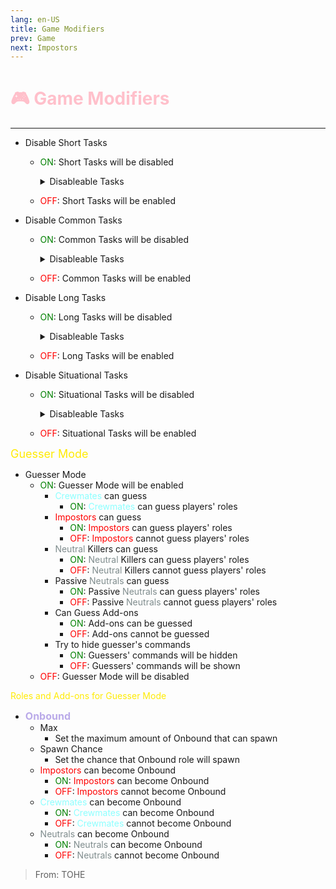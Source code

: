 ```yaml
---
lang: en-US
title: Game Modifiers
prev: Game
next: Impostors
---
```


# <font color=#ffc0cb>🎮 Game Modifiers</font>
---

* Disable Short Tasks
  * <font color=green>ON</font>: Short Tasks will be disabled
    <details>
    <summary>Disableable Tasks</summary>
  
    * Clean Vent
      * <font color=green>ON</font>: Clean Vent will be disabled
      * <font color=red>OFF</font>: Clean Vent will be enabled
    * Calibrate Distributor
      * <font color=green>ON</font>: Calibrate Distributor will be disabled
      * <font color=red>OFF</font>: Calibrate Distributor will be enabled
    * Chart Course
      * <font color=green>ON</font>: Chart Course will be disabled
      * <font color=red>OFF</font>: Chart Course will be enabled
    * Stabilize Steering
      * <font color=green>ON</font>: Stabilize Steering will be disabled
      * <font color=red>OFF</font>: Stabilize Steering will be enabled
    * Clean O2 Filter
      * <font color=green>ON</font>: Clean O2 Filter will be disabled
      * <font color=red>OFF</font>: Clean O2 Filter will be enabled
    * Unlock Manifolds
      * <font color=green>ON</font>: Unlock Manifolds will be disabled
      * <font color=red>OFF</font>: Unlock Manifolds will be enabled
    * Prime Shields
      * <font color=green>ON</font>: Prime Shields will be disabled
      * <font color=red>OFF</font>: Prime Shields will be enabled
    * Measure Weather
      * <font color=green>ON</font>: Measure Weather will be disabled
      * <font color=red>OFF</font>: Measure Weather will be enabled
    * Buy Beverage
      * <font color=green>ON</font>: Buy Beverage will be disabled
      * <font color=red>OFF</font>: Buy Beverage will be enabled
    * Assemble Artifact
      * <font color=green>ON</font>: Assemble Artifact will be disabled
      * <font color=red>OFF</font>: Assemble Artifact will be enabled
    * Sort Samples
      * <font color=green>ON</font>: Sort Samples will be disabled
      * <font color=red>OFF</font>: Sort Samples will be enabled
    * Process Data
      * <font color=green>ON</font>: Process Data will be disabled
      * <font color=red>OFF</font>: Process Data will be enabled
    * Run Diagnostics
      * <font color=green>ON</font>: Run Diagnostics will be disabled
      * <font color=red>OFF</font>: Run Diagnostics will be enabled
    * Repair Drill
      * <font color=green>ON</font>: Repair Drill will be disabled
      * <font color=red>OFF</font>: Repair Drill will be enabled
    * Align Telescope
      * <font color=green>ON</font>: Align Telescope will be disabled
      * <font color=red>OFF</font>: Align Telescope will be enabled
    * Record Temperature
      * <font color=green>ON</font>: Record Temperature will be disabled
      * <font color=red>OFF</font>: Record Temperature will be enabled
    * Fill Canisters
      * <font color=green>ON</font>: Fill Canisters will be disabled
      * <font color=red>OFF</font>: Fill Canisters will be enabled
    * Monitor Tree
      * <font color=green>ON</font>: Monitor Tree will be disabled
      * <font color=red>OFF</font>: Monitor Tree will be enabled
    * Store Artifacts
      * <font color=green>ON</font>: Store Artifacts will be disabled
      * <font color=red>OFF</font>: Store Artifacts will be enabled
    * Put Away Pistols
      * <font color=green>ON</font>: Put Away Pistols will be disabled
      * <font color=red>OFF</font>: Put Away Pistols will be enabled
    * Put Away Rifles
      * <font color=green>ON</font>: Put Away Rifles will be disabled
      * <font color=red>OFF</font>: Put Away Rifles will be enabled
    * Make Burger
      * <font color=green>ON</font>: Make Burger will be disabled
      * <font color=red>OFF</font>: Make Burger will be enabled
    * Clean Toilet
      * <font color=green>ON</font>: Clean Toilet will be disabled
      * <font color=red>OFF</font>: Clean Toilet will be enabled
    * Decontaminate
      * <font color=green>ON</font>: Decontaminate will be disabled
      * <font color=red>OFF</font>: Decontaminate will be enabled
    * Sort Records
      * <font color=green>ON</font>: Sort Records will be disabled
      * <font color=red>OFF</font>: Sort Records will be enabled
    * Fix Shower
      * <font color=green>ON</font>: Fix Shower will be disabled
      * <font color=red>OFF</font>: Fix Shower will be enabled
    * Pick Up Towels
      * <font color=green>ON</font>: Pick Up Towels will be disabled
      * <font color=red>OFF</font>: Pick Up Towels will be enabled
    * Polish Ruby
      * <font color=green>ON</font>: Polish Ruby will be disabled
      * <font color=red>OFF</font>: Polish Ruby will be enabled
    * Dress Mannequin
      * <font color=green>ON</font>: Dress Mannequin will be disabled
      * <font color=red>OFF</font>: Dress Mannequin will be enabled
    * Roast Mashmallow
      * <font color=green>ON</font>: Roast Mashmallow will be disabled
      * <font color=red>OFF</font>: Roast Mashmallow will be enabled
    * Collect Samples
      * <font color=green>ON</font>: Collect Samples will be disabled
      * <font color=red>OFF</font>: Collect Samples will be enabled
    * Replace Parts
      * <font color=green>ON</font>: Replace Parts will be disabled
      * <font color=red>OFF</font>: Replace Parts will be enabled
    
    </details>

  * <font color=red>OFF</font>: Short Tasks will be enabled
* Disable Common Tasks
  * <font color=green>ON</font>: Common Tasks will be disabled
    <details>
    <summary>Disableable Tasks</summary>

    * Swipe Card
      * <font color=green>ON</font>: Swipe Card will be disabled
      * <font color=red>OFF</font>: Swipe Card will be enabled
    * Fix Wiring
      * <font color=green>ON</font>: Fix Wiring will be disabled
      * <font color=red>OFF</font>: Fix Wiring will be enabled
    * Enter ID Code
      * <font color=green>ON</font>: Enter ID Code will be disabled
      * <font color=red>OFF</font>: Enter ID Code will be enabled
    * Insert Keys
      * <font color=green>ON</font>: Insert Keys will be disabled
      * <font color=red>OFF</font>: Insert Keys will be enabled
    * Scan Boarding Pass
      * <font color=green>ON</font>: Scan Boarding Pass will be disabled
      * <font color=red>OFF</font>: Scan Boarding Pass will be enabled
    * Collect Vegetables
      * <font color=green>ON</font>: Collect Vegetables will be disabled
      * <font color=red>OFF</font>: Collect Vegetables will be enabled
    * Mine Ores
      * <font color=green>ON</font>: Mine Ores will be disabled
      * <font color=red>OFF</font>: Mine Ores will be enabled
    * Extract Fuel
      * <font color=green>ON</font>: Extract Fuel will be disabled
      * <font color=red>OFF</font>: Extract Fuel will be enabled
    * Catch Fish
      * <font color=green>ON</font>: Catch Fish will be disabled
      * <font color=red>OFF</font>: Catch Fish will be enabled
    * Polish Gem
      * <font color=green>ON</font>: Polish Gem will be disabled
      * <font color=red>OFF</font>: Polish Gem will be enabled
    * Help Critter
      * <font color=green>ON</font>: Help Critter will be disabled
      * <font color=red>OFF</font>: Help Critter will be enabled
    * Hoist Supplies
      * <font color=green>ON</font>: Hoist Supplies will be disabled
      * <font color=red>OFF</font>: Hoist Supplies will be enabled
    </details>
  * <font color=red>OFF</font>: Common Tasks will be enabled
* Disable Long Tasks
  * <font color=green>ON</font>: Long Tasks will be disabled
    <details>
    <summary>Disableable Tasks</summary>

    * Submit Scan
      * <font color=green>ON</font>: Submit Scan will be disabled
      * <font color=red>OFF</font>: Submit Scan will be enabled
    * Unlock Safe
      * <font color=green>ON</font>: Unlock Safe will be disabled
      * <font color=red>OFF</font>: Unlock Safe will be enabled
    * Start Reactor
      * <font color=green>ON</font>: Start Reactor will be disabled
      * <font color=red>OFF</font>: Start Reactor will be enabled
    * Reset Breakers
      * <font color=green>ON</font>: Reset Breakers will be disabled
      * <font color=red>OFF</font>: Reset Breakers will be enabled
    * Align Engine Output
      * <font color=green>ON</font>: Align Engine Output will be disabled
      * <font color=red>OFF</font>: Align Engine Output will be enabled
    * Inspect Sample
      * <font color=green>ON</font>: Inspect Sample will be disabled
      * <font color=red>OFF</font>: Inspect Sample will be enabled
    * Empty Chute
      * <font color=green>ON</font>: Empty Chute will be disabled
      * <font color=red>OFF</font>: Empty Chute will be enabled
    * Clear Asteroids
      * <font color=green>ON</font>: Clear Asteroids will be disabled
      * <font color=red>OFF</font>: Clear Asteroids will be enabled
    * Water Plants
      * <font color=green>ON</font>: Water Plants will be disabled
      * <font color=red>OFF</font>: Water Plants will be enabled
    * Open Waterways
      * <font color=green>ON</font>: Open Waterways will be disabled
      * <font color=red>OFF</font>: Open Waterways will be enabled
    * Replace Water Jug
      * <font color=green>ON</font>: Replace Water Jug will be disabled
      * <font color=red>OFF</font>: Replace Water Jug will be enabled
    * Reboot Wifi
      * <font color=green>ON</font>: Reboot Wifi will be disabled
      * <font color=red>OFF</font>: Reboot Wifi will be enabled
    * Develop Photos
      * <font color=green>ON</font>: Develop Photos will be disabled
      * <font color=red>OFF</font>: Develop Photos will be enabled
    * Rewind Tapes
      * <font color=green>ON</font>: Rewind Tapes will be disabled
      * <font color=red>OFF</font>: Rewind Tapes will be enabled
    * Start Fans
      * <font color=green>ON</font>: Start Fans will be disabled
      * <font color=red>OFF</font>: Start Fans will be enabled
    * Fix Antenna
      * <font color=green>ON</font>: Fix Antenna will be disabled
      * <font color=red>OFF</font>: Fix Antenna will be enabled
    * Build Sandcastle
      * <font color=green>ON</font>: Build Sandcastle will be disabled
      * <font color=red>OFF</font>: Build Sandcastle will be enabled
    * Crank Generator
      * <font color=green>ON</font>: Crank Generator will be disabled
      * <font color=red>OFF</font>: Crank Generator will be enabled
    * Monitor Mushroom
      * <font color=green>ON</font>: Monitor Mushroom will be disabled
      * <font color=red>OFF</font>: Monitor Mushroom will be enabled
    * Play Video Game
      * <font color=green>ON</font>: Play Video Game will be disabled
      * <font color=red>OFF</font>: Play Video Game will be enabled
    * Find Signal
      * <font color=green>ON</font>: Find Signal will be disabled
      * <font color=red>OFF</font>: Find Signal will be enabled
    * Throw Frisbee
      * <font color=green>ON</font>: Throw Frisbee will be disabled
      * <font color=red>OFF</font>: Throw Frisbee will be enabled
    * Light Weights
      * <font color=green>ON</font>: Light Weights will be disabled
      * <font color=red>OFF</font>: Light Weights will be enabled
    * Collect Shells
      * <font color=green>ON</font>: Collect Shells will be disabled
      * <font color=red>OFF</font>: Collect Shells will be enabled
    </details>
  * <font color=red>OFF</font>: Long Tasks will be enabled
* Disable Situational Tasks
  * <font color=green>ON</font>: Situational Tasks will be disabled
    <details>
    <summary>Disableable Tasks</summary>

    * Upload Data
      * <font color=green>ON</font>: Upload Data will be disabled
      * <font color=red>OFF</font>: Upload Data will be enabled
    * Empty Garbage
      * <font color=green>ON</font>: Empty Garbage will be disabled
      * <font color=red>OFF</font>: Empty Garbage will be enabled
    * Fuel Engines
      * <font color=green>ON</font>: Fuel Engines will be disabled
      * <font color=red>OFF</font>: Fuel Engines will be enabled
    * Divert Power
      * <font color=green>ON</font>: Divert Power will be disabled
      * <font color=red>OFF</font>: Divert Power will be enabled
    * Weather Nodes
      * <font color=green>ON</font>: Weather Nodes will be disabled
      * <font color=red>OFF</font>: Weather Nodes will be enabled
    </details>
  * <font color=red>OFF</font>: Situational Tasks will be enabled

<font size=4em color=#ffeb04>Guesser Mode</font>

* Guesser Mode
  * <font color=green>ON</font>: Guesser Mode will be enabled
    * <font color=#8cffff>Crewmates</font> can guess
      * <font color=green>ON</font>: <font color=#8cffff>Crewmates</font> can guess players' roles
    * <font color=red>Impostors</font> can guess
      * <font color=green>ON</font>: <font color=red>Impostors</font> can guess players' roles
      * <font color=red>OFF</font>: <font color=red>Impostors</font> cannot guess players' roles
    * <font color=#7f8c8d>Neutral</font> Killers can guess
      * <font color=green>ON</font>: <font color=#7f8c8d>Neutral</font> Killers can guess players' roles
      * <font color=red>OFF</font>: <font color=#7f8c8d>Neutral</font> Killers cannot guess players' roles
    * Passive <font color=#7f8c8d>Neutrals</font> can guess
      * <font color=green>ON</font>: Passive <font color=#7f8c8d>Neutrals</font> can guess players' roles
      * <font color=red>OFF</font>: Passive <font color=#7f8c8d>Neutrals</font> cannot guess players' roles
    * Can Guess Add-ons
      * <font color=green>ON</font>: Add-ons can be guessed
      * <font color=red>OFF</font>: Add-ons cannot be guessed
    * Try to hide guesser's commands
      * <font color=green>ON</font>: Guessers' commands will be hidden
      * <font color=red>OFF</font>: Guessers' commands will be shown 
  * <font color=red>OFF</font>: Guesser Mode will be disabled

<font side=4em color=#ffeb04>Roles and Add-ons for Guesser Mode</font>
  * <font size=3.5em color=#baaae9><b>Onbound</b></font>
    * Max
      * Set the maximum amount of Onbound that can spawn
    * Spawn Chance
      * Set the chance that Onbound role will spawn
    * <font color=red>Impostors</font> can become Onbound
      * <font color=green>ON</font>: <font color=red>Impostors</font> can become Onbound
      * <font color=red>OFF</font>: <font color=red>Impostors</font> cannot become Onbound
    * <font color=#8cffff>Crewmates</font> can become Onbound
      * <font color=green>ON</font>: <font color=#8cffff>Crewmates</font> can become Onbound
      * <font color=red>OFF</font>: <font color=#8cffff>Crewmates</font> cannot become Onbound
    * <font color=#7f8c8d>Neutrals</font> can become Onbound
      * <font color=green>ON</font>: <font color=#7f8c8d>Neutrals</font> can become Onbound
      * <font color=red>OFF</font>: <font color=#7f8c8d>Neutrals</font> cannot become Onbound

> From: TOHE